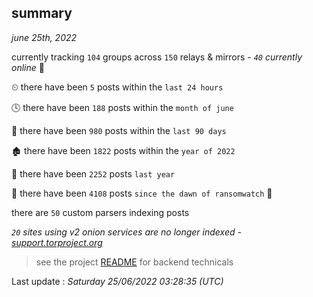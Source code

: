 
## summary
_june 25th, 2022_

currently tracking `104` groups across `150` relays & mirrors - _`40` currently online_ 📡

⏲ there have been `5` posts within the `last 24 hours`

🕓 there have been `188` posts within the `month of june`

📅 there have been `980` posts within the `last 90 days`

🏚 there have been `1822` posts within the `year of 2022`

🚀 there have been `2252` posts `last year`

🦕 there have been `4108` posts `since the dawn of ransomwatch` 🐣

there are `50` custom parsers indexing posts

_`20` sites using v2 onion services are no longer indexed - [support.torproject.org](https://support.torproject.org/onionservices/v2-deprecation/)_

> see the project [README](https://github.com/jmousqueton/ransomwatch#readme) for backend technicals



Last update : _Saturday 25/06/2022 03:28:35 (UTC)_

